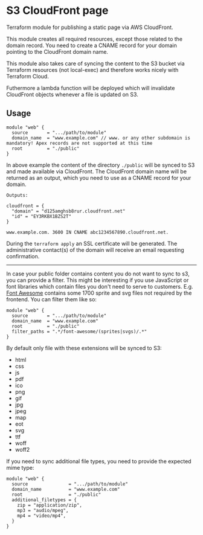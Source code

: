 # S3 CloudFront page

Terraform module for publishing a static page via AWS CloudFront.

This module creates all required resources, except those related to the domain record. You need to create a CNAME record for your domain pointing to the CloudFront domain name.

This module also takes care of syncing the content to the S3 bucket via Terraform resources (not local-exec) and therefore works nicely with Terraform Cloud.

Futhermore a lambda function will be deployed which will invalidate CloudFront objects whenever a file is updated on S3.

## Usage

```hcl
module "web" {
  source       = ".../path/to/module"
  domain_name  = "www.example.com" // www. or any other subdomain is mandatory! Apex records are not supported at this time
  root         = "./public"
}
```

In above example the content of the directory `./public` will be synced to S3 and made available via CloudFront. The CloudFront domain name will be returned as an output, which you need to use as a CNAME record for your domain.

```output
Outputs:

cloudfront = {
  "domain" = "d125amghsb8rur.cloudfront.net"
  "id" = "EY3RKBX1BZS2T"
}
```

```dig
www.example.com. 3600 IN CNAME abc1234567890.cloudfront.net.
```

During the `terraform apply` an SSL certificate will be generated. The administrative contact(s) of the domain will receive an email requesting confirmation.

---

In case your public folder contains content you do not want to sync to s3, you can provide a filter. This might be interesting if you use JavaScript or font libraries which contain files you don't need to serve to customers. E.g. [Font Awesome](https://fontawesome.com/) contains some 1700 sprite and svg files not required by the frontend. You can filter them like so:

```hcl
module "web" {
  source       = ".../path/to/module"
  domain_name  = "www.example.com"
  root         = "./public"
  filter_paths = ".*/font-awesome/(sprites|svgs)/.*"
}
```

By default only file with these extensions will be synced to S3:

- html
- css
- js
- pdf
- ico
- png
- gif
- jpg
- jpeg
- map
- eot
- svg
- ttf
- woff
- woff2

If you need to sync additional file types, you need to provide the expected mime type:

```hcl
module "web" {
  source               = ".../path/to/module"
  domain_name          = "www.example.com"
  root                 = "./public"
  additional_filetypes = {
    zip = "application/zip",
    mp3 = "audio/mpeg",
    mp4 = "video/mp4",
  }
}
```
